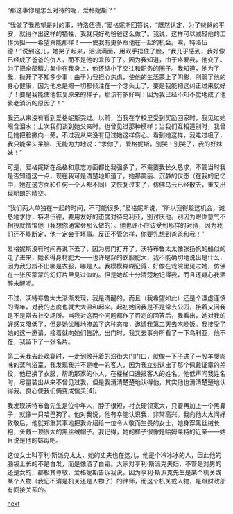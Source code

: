 
“那这事你是怎么对待的呢，爱格妮斯？”

“我做了我希望是对的事，特洛伍德，”爱格妮斯回答说，“既然认定，为了爸爸的平安，就得作出这样的牺牲，我就只好劝爸爸这么做了。我说，这样可以减轻他的工作负担——希望真能那样！——使我有更多跟他在一起的机会。唉，特洛伍德！”说到这儿，她哭了起来，泪流满面，用双手捂住了脸，“我几乎感到，我好像已经成了爸爸的仇人，而不是他的乖孩子了。因为我知道，由于疼爱我，他变了。为了把全部精力集中在我身上，他还缩小了交往和职务的圈子。我知道，他为了我，抛开了不知多少事；由于为我担心焦虑，使他的生活蒙上了阴影，削弱了他的身心健康，因为他总是把一切都倾注在一个念头上了。要是我能把这纠正过来就好了！要是我能使他恢复原来的样子，那该有多好啊！因为我已经不知不觉地成了他衰老消沉的原因了！”

我还从来没有看到爱格妮斯哭过。以前，当我在学校里受到奖励回家时，我见过她眼含泪水；上次我们谈到她父亲时，也曾见过那种模样；当我们互相道别时，我曾见她把脸撇向一旁。不过我从来没有见过她这样伤心。看到她这样，我难过极了，我只能呆头呆脑、无能为力地说：“求你了，爱格妮斯，别哭！别哭了，我的好妹妹！”

可是，爱格妮斯在品格和意志方面都比我强多了，不需要我长久恳求，不管当时我是否知道这一点，现在我可是清楚地知道了。她那美丽、沉静的仪态（在我的记忆中，她在这方面和任何一个人都不同）又恢复过来了，仿佛乌云已经散去，重又出现明朗的晴空。

“我们两人单独在一起的时间，不可能很多，”爱格妮斯说，“所以我得趁这机会，诚恳地求你，特洛伍德，要用友好的态度对待乌利亚，别讨厌他。别因为跟你意气不相投就憎恨他（我想你通常会那么做的）。他也许不应该受到那样的对待，因为我们还不能断定，他一定会干坏事。反正不管怎样，你要先想到爸爸和我！”

爱格妮斯没有时间再说下去了，因为房门打开了，沃特布鲁太太像张扬帆的船似的走了进来，她长得身材肥大——也许是穿的衣服肥大，我不能确切地说出是什么，因为我分辨不出哪是衣服，哪是人。我模模糊糊记得，好像在戏院里见过她，仿佛在一张灰蒙蒙的幻灯片里见过似的。但是她却十分清楚地记得我，而且还疑心我酒醉未醒呢。

不过，沃特布鲁太太渐渐发现，我是清醒的，而且（我希望如此）还是个谦虚谨慎的青年，对我的态度也就大大温和起来。起初她问我是不是常去公园，接着又问我是不是常去社交场所。当我对这两个问题都作了否定的回答后，我看出，她对我的好感又降低了，但是她优雅地掩盖了这种态度，邀请我第二天去吃晚饭。我接受了她的这一邀请，接着就向她们告辞。出门时，我又去事务所看了一下乌利亚，他不在，我留下了一张名片。

第二天我去赴晚宴时，一走到敞开着的沿街大门门口，就像一下子进了一股羊腰肉味的蒸气浴室，我发现我并不是唯一的客人，因为我立刻认出了那个佩戴证章的差役，他已换了衣服，帮助那家的仆人，在楼梯口通报客人的姓名。他低声问我姓名时，尽量装出从来不曾见过我，但是我清清楚楚地认得他，其实他也清清楚楚地认得我。良心使我们俩变成懦夫[4]。

我发现沃特布鲁先生是位中年人，脖子很短，衬衣硬领宽大，只要再加上一个黑鼻子，就像一只哈巴狗了。他对我说，他有幸能认识我，非常高兴。我向他太太问好致敬后，他就郑重其事地把我介绍给一位令人敬而生畏的女士，她身穿黑丝绒长袍，头戴一顶很大的黑丝绒帽子。我记得，她的样子很像是哈姆莱特的近亲——姑且说是他的姑母吧。

这位女士叫亨利·斯派克太太，她的丈夫也在这儿，他是个冷冰冰的人，因此他的脑袋上长的不是白发，而是像洒了白霜。大家对亨利·斯派克夫妇，不管是对男的还是女的，都极其尊敬，爱格妮斯告诉我说，因为亨利·斯派克先生是某个机关或某个人物（我记不清是机关还是人物了）的律师，而这个机关或人物，是跟财政部有间接关系的。

[next](page334)